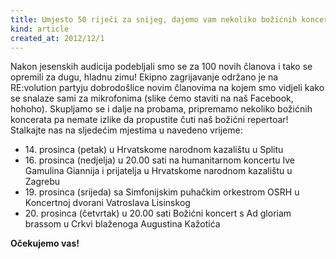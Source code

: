```yaml
---
title: Umjesto 50 riječi za snijeg, dajemo vam nekoliko božićnih koncerata!
kind: article
created_at: 2012/12/1
---
```


Nakon jesenskih audicija podebljali smo se za 100 novih članova i tako se opremili za dugu, hladnu zimu! Ekipno zagrijavanje održano je na RE:volution partyju dobrodošlice novim članovima na kojem smo vidjeli kako se snalaze sami za mikrofonima (slike ćemo staviti na naš Facebook, hohoho). Skupljamo se i dalje na probama, pripremamo nekoliko božićnih koncerata pa nemate izlike da propustite čuti naš božićni repertoar! Stalkajte nas na sljedećim mjestima u navedeno vrijeme:

<ul>
  <li>14. prosinca (petak) u Hrvatskome narodnom kazalištu u Splitu</li>
  <li>16. prosinca (nedjelja) u 20.00 sati na humanitarnom koncertu Ive Gamulina Giannija i prijatelja u Hrvatskome narodnom kazalištu u Zagrebu</li>
  <li>19. prosinca (srijeda) sa Simfonijskim puhačkim orkestrom OSRH u Koncertnoj dvorani Vatroslava Lisinskog</li>
  <li>20. prosinca (četvrtak) u 20.00 sati Božićni koncert s Ad gloriam brassom u Crkvi blaženoga Augustina Kažotića</li>
</ul>

**Očekujemo vas!**
